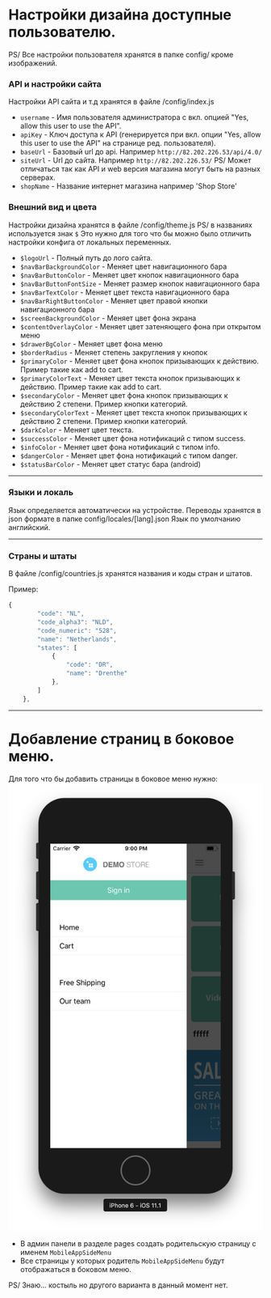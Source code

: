 # Настройки дизайна доступные пользователю.
PS/ Все настройки пользователя хранятся в папке config/ кроме изображений.

### API и настройки сайта

Настройки API сайта и т.д хранятся в файле /config/index.js

* `username` - Имя пользователя администратора с вкл. опцией "Yes, allow this user to use the API".
* `apiKey` - Ключ доступа к API (генерируется при вкл. опции "Yes, allow this user to use the API" на странице  ред. пользователя).
* `baseUrl` - Базовый url до api. Например `http://82.202.226.53/api/4.0/`
* `siteUrl` - Url до сайта.  Например `http://82.202.226.53/` PS/ Может отличаться так как API и web версия магазина могут быть на разных серверах.
* `shopName` - Название интернет магазина например 'Shop Store'


### Внешний вид и цвета

Настройки дизайна хранятся в файле /config/theme.js PS/ в названиях используется знак `$` Это нужно для того что бы можно было отличить настройки конфига от локальных переменных.

* `$logoUrl` - Полный путь до лого сайта.
* `$navBarBackgroundColor` - Меняет цвет навигационного бара
* `$navBarButtonColor` - Меняет цвет кнопок навигационного бара
* `$navBarButtonFontSize` - Меняет размер кнопок навигационного бара
* `$navBarTextColor` - Меняет цвет текста навигационного бара
* `$navBarRightButtonColor` - Меняет цвет правой кнопки навигационного бара
* `$screenBackgroundColor` - Меняет цвет фона экрана
* `$contentOverlayColor` - Меняет цвет затеняющего фона при открытом меню
* `$drawerBgColor` - Меняет цвет фона меню
* `$borderRadius` - Меняет степень закругления у кнопок
* `$primaryColor` - Меняет цвет фона кнопок призывающих к действию. Пример такие как add to cart.
* `$primaryColorText` - Меняет цвет текста кнопок призывающих к действию. Пример такие как add to cart.
* `$secondaryColor` - Меняет цвет фона кнопок призывающих к действию 2 степени. Пример кнопки категорий.
* `$secondaryColorText` - Меняет цвет текста кнопок призывающих к действию 2 степени. Пример кнопки категорий.
* `$darkColor` - Меняет цвет текста.
* `$successColor` - Меняет цвет фона нотификаций с типом success.
* `$infoColor` - Меняет цвет фона нотификаций с типом info.
* `$dangerColor` - Меняет цвет фона нотификаций с типом danger.
* `$statusBarColor` - Меняет цвет статус бара (android)

---
### Языки и локаль

Язык определяется автоматически на устройстве. Переводы хранятся в json формате в папке config/locales/[lang].json
Язык по умолчанию английский.

---
### Страны и штаты

В файле /config/countries.js хранятся названия и коды стран и штатов.

Пример:
```javascript
{
        "code": "NL",
        "code_alpha3": "NLD",
        "code_numeric": "528",
        "name": "Netherlands",
        "states": [
            {
                "code": "DR",
                "name": "Drenthe"
            },
        ]
    },
```

---
# Добавление страниц в боковое меню.

Для того что бы добавить страницы в боковое меню нужно:
![alt text](./images/side_menu.png " ")

* В админ панели в разделе pages создать родительскую страницу с именем `MobileAppSideMenu`
* Все страницы у которых родитель `MobileAppSideMenu` будут отображаться в боковом меню.

PS/ Знаю... костыль но другого варианта в данный момент нет.